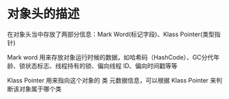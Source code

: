 # 对象头的描述

在对象头当中存放了两部分信息：Mark Word(标记字段)、Klass Pointer(类型指针)

Mark word 用来存放对象运行时候的数据，如哈希码（HashCode）、GC分代年龄、锁状态标志、线程持有的锁、偏向线程 ID、偏向时间戳等等

Klass Pointer 用来指向这个对象的 类 元数据信息，可以根据 Klass Pointer 来判断该对象属于哪个类

